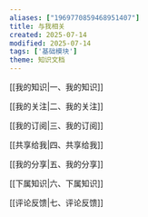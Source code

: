 ```yaml
---
aliases: ["1969770859468951407"]
title: 与我相关
created: 2025-07-14
modified: 2025-07-14
tags: ['基础模块']
theme: 知识文档
---
```


[[我的知识|一、我的知识]]

[[我的关注|二、我的关注]]

[[我的订阅|三、我的订阅]]

[[共享给我|四、共享给我]]

[[我的分享|五、我的分享]]

[[下属知识|六、下属知识]]

[[评论反馈|七、评论反馈]]